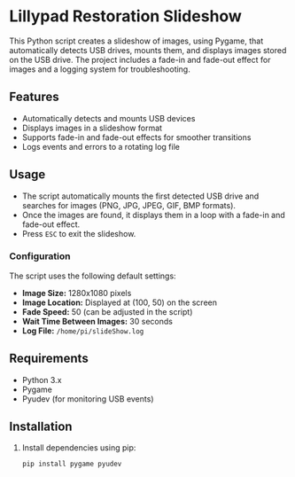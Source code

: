# Lillypad Restoration Slideshow

This Python script creates a slideshow of images, using Pygame, that automatically detects USB drives, mounts them, and displays images stored on the USB drive. The project includes a fade-in and fade-out effect for images and a logging system for troubleshooting.

## Features

- Automatically detects and mounts USB devices
- Displays images in a slideshow format
- Supports fade-in and fade-out effects for smoother transitions
- Logs events and errors to a rotating log file

## Usage

- The script automatically mounts the first detected USB drive and searches for images (PNG, JPG, JPEG, GIF, BMP formats).
- Once the images are found, it displays them in a loop with a fade-in and fade-out effect.
- Press `ESC` to exit the slideshow.

### Configuration

The script uses the following default settings:

- **Image Size:** 1280x1080 pixels
- **Image Location:** Displayed at (100, 50) on the screen
- **Fade Speed:** 50 (can be adjusted in the script)
- **Wait Time Between Images:** 30 seconds
- **Log File:** `/home/pi/slideShow.log`

## Requirements

- Python 3.x
- Pygame
- Pyudev (for monitoring USB events)

## Installation

1. Install dependencies using pip:
   
   ```bash
   pip install pygame pyudev
   ```
